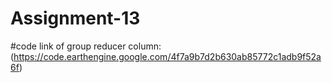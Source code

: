 # Assignment-13
#code link of group reducer column:(https://code.earthengine.google.com/4f7a9b7d2b630ab85772c1adb9f52a6f)
